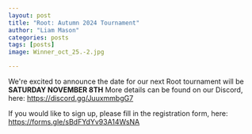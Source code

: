 ```yaml
---
layout: post
title: "Root: Autumn 2024 Tournament"
author: "Liam Mason"
categories: posts
tags: [posts]
image: Winner_oct_25.-2.jpg

---
```

We're excited to announce the date for our next Root tournament will be **SATURDAY NOVEMBER 8TH**
More details can be found on our Discord, here: https://discord.gg/JuuxmmbgG7

If you would like to sign up, please fill in the registration form, here: https://forms.gle/sBdFYdYv93A14WsNA


